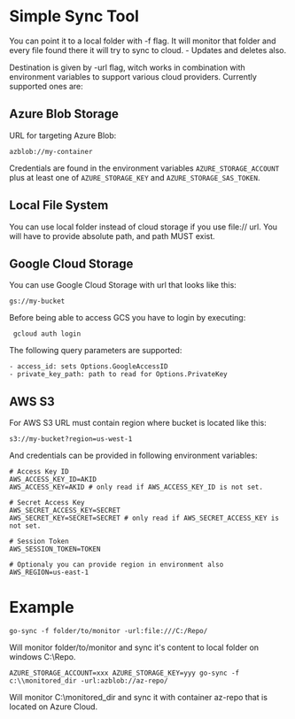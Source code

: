 # Simple Sync Tool

You can point it to a local folder with -f flag. It will monitor that folder and every file found there
it will try to sync to cloud. - Updates and deletes also.

Destination is given by -url flag, witch works in combination with environment variables to support 
various cloud providers. Currently supported ones are:

## Azure Blob Storage

URL for targeting Azure Blob:

    azblob://my-container

Credentials are found in the environment variables
`AZURE_STORAGE_ACCOUNT` plus at least one of `AZURE_STORAGE_KEY`
and `AZURE_STORAGE_SAS_TOKEN`.

## Local File System

You can use local folder instead of cloud storage if you use file:// url.
You will have to provide absolute path, and path MUST exist.

## Google Cloud Storage

You can use Google Cloud Storage with url that looks like this:

    gs://my-bucket

Before being able to access GCS you have to login by executing:

     gcloud auth login

The following query parameters are supported:

    - access_id: sets Options.GoogleAccessID
    - private_key_path: path to read for Options.PrivateKey

## AWS S3

For AWS S3 URL must contain region where bucket is located like this:

    s3://my-bucket?region=us-west-1

And credentials can be provided in following environment variables:

    # Access Key ID
    AWS_ACCESS_KEY_ID=AKID
    AWS_ACCESS_KEY=AKID # only read if AWS_ACCESS_KEY_ID is not set.

    # Secret Access Key
    AWS_SECRET_ACCESS_KEY=SECRET
    AWS_SECRET_KEY=SECRET=SECRET # only read if AWS_SECRET_ACCESS_KEY is not set.

    # Session Token
    AWS_SESSION_TOKEN=TOKEN

    # Optionaly you can provide region in environment also
    AWS_REGION=us-east-1

# Example

    go-sync -f folder/to/monitor -url:file:///C:/Repo/

Will monitor folder/to/monitor and sync it's content to local folder on windows C:\\Repo\.

    AZURE_STORAGE_ACCOUNT=xxx AZURE_STORAGE_KEY=yyy go-sync -f c:\\monitored_dir -url:azblob://az-repo/

Will monitor C:\\monitored_dir and sync it with container az-repo that is located on Azure Cloud.